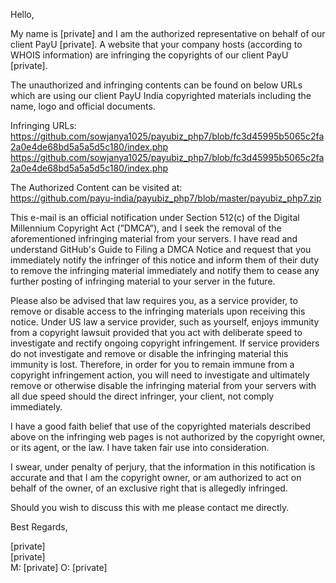 Hello,

My name is [private] and I am the authorized representative on behalf of our client PayU [private]. A website that your company hosts (according to WHOIS information) are infringing the copyrights of our client PayU [private].
 
The unauthorized and infringing contents can be found on below URLs which are using our client PayU India copyrighted materials including the name, logo and official documents.

Infringing URLs:  
https://github.com/sowjanya1025/payubiz_php7/blob/fc3d45995b5065c2fa2a0e4de68bd5a5a5d5c180/index.php  
https://github.com/sowjanya1025/payubiz_php7/blob/fc3d45995b5065c2fa2a0e4de68bd5a5a5d5c180/index.php 

The Authorized Content can be visited at:   
https://github.com/payu-india/payubiz_php7/blob/master/payubiz_php7.zip

This e-mail is an official notification under Section 512(c) of the Digital Millennium Copyright Act (”DMCA”), and I seek the removal of the aforementioned infringing material from your servers. I have read and understand GitHub's Guide to Filing a DMCA Notice and request that you immediately notify the infringer of this notice and inform them of their duty to remove the infringing material immediately and notify them to cease any further posting of infringing material to your server in the future.

Please also be advised that law requires you, as a service provider, to remove or disable access to the infringing materials upon receiving this notice. Under US law a service provider, such as yourself, enjoys immunity from a copyright lawsuit provided that you act with deliberate speed to investigate and rectify ongoing copyright infringement. If service providers do not investigate and remove or disable the infringing material this immunity is lost. Therefore, in order for you to remain immune from a copyright infringement action, you will need to investigate and ultimately remove or otherwise disable the infringing material from your servers with all due speed should the direct infringer, your client, not comply immediately.

I have a good faith belief that use of the copyrighted materials described above on the infringing web pages is not authorized by the copyright owner, or its agent, or the law. I have taken fair use into consideration.

I swear, under penalty of perjury, that the information in this notification is accurate and that I am the copyright owner, or am authorized to act on behalf of the owner, of an exclusive right that is allegedly infringed.

Should you wish to discuss this with me please contact me directly.

Best Regards,

[private]  
[private]  
M: [private]  O: [private]  
